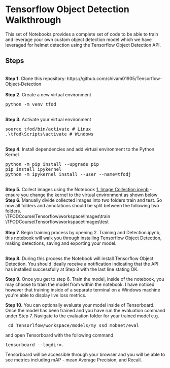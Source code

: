 # Tensorflow Object Detection Walkthrough
<p>This set of Notebooks provides a complete set of code to be able to train and leverage your own custom object detection model which we have leveraged for helmet detection using the Tensorflow Object Detection API.

## Steps
<br />
<b>Step 1.</b> Clone this repository: https://github.com/shivam01905/Tensorflow-Object-Detection
<br/><br/>
<b>Step 2.</b> Create a new virtual environment 
<pre>
python -m venv tfod
</pre> 
<br/>
<b>Step 3.</b> Activate your virtual environment
<pre>
source tfod/bin/activate # Linux
.\tfod\Scripts\activate # Windows 
</pre>
<br/>
<b>Step 4.</b> Install dependencies and add virtual environment to the Python Kernel
<pre>
python -m pip install --upgrade pip
pip install ipykernel
python -m ipykernel install --user --name=tfodj
</pre>
<br/>
<b>Step 5.</b> Collect images using the Notebook <a href=>1. Image Collection.ipynb</a> - ensure you change the kernel to the virtual environment as shown below

<br/>
<b>Step 6.</b> Manually divide collected images into two folders train and test. So now all folders and annotations should be split between the following two folders. <br/>
\TFODCourse\Tensorflow\workspace\images\train<br />
\TFODCourse\Tensorflow\workspace\images\test
<br/><br/>
<b>Step 7.</b> Begin training process by opening 2. Training and Detection.ipynb</a>, this notebook will walk you through installing Tensorflow Object Detection, making detections, saving and exporting your model. 
<br /><br/>

<b>Step 8.</b> During this process the Notebook will install Tensorflow Object Detection. You should ideally receive a notification indicating that the API has installed successfully at Step 8 with the last line stating OK. 
<br/>

<b>Step 9.</b> Once you get to step 6. Train the model, inside of the notebook, you may choose to train the model from within the notebook. I have noticed however that training inside of a separate terminal on a Windows machine you're able to display live loss metrics.
<br />

<b>Step 10.</b> You can optionally evaluate your model inside of Tensorboard. Once the model has been trained and you have run the evaluation command under Step 7. Navigate to the evaluation folder for your trained model e.g. 
<pre> cd Tensorlfow/workspace/models/my_ssd_mobnet/eval</pre> 
and open Tensorboard with the following command
<pre>tensorboard --logdir=. </pre>
Tensorboard will be accessible through your browser and you will be able to see metrics including mAP - mean Average Precision, and Recall.
<br />
